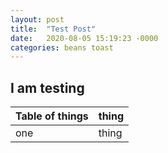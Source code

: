 ```yaml
---
layout: post
title:  "Test Post"
date:   2020-08-05 15:19:23 -0000
categories: beans toast
---
```


## I am testing

| Table of things | thing |
| -- | -- |
| one | thing |

